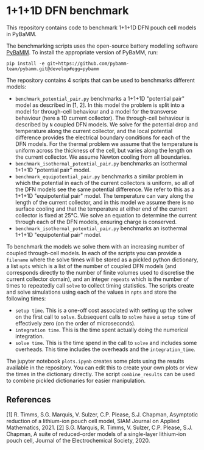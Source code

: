# 1+1+1D DFN benchmark
This repository contains code to benchmark 1+1+1D DFN pouch cell models in PyBaMM.

The benchmarking scripts uses the open-source battery modelling software [PyBaMM](https://github.com/pybamm-team/PyBaMM). To install the appropriate version of PyBaMM, run:
```
pip install -e git+https://github.com/pybamm-team/pybamm.git@develop#egg=pybamm
```

The repository contains 4 scripts that can be used to benchmarks different models:

- `benchmark_potential_pair.py` benchmarks a 1+1+1D "potential pair" model as described in [1, 2]. In this model the problem is split into a model for through-cell behaviour and a model for the transverse behaviour (here a 1D current collector). The through-cell behaviour is described by `N` coupled DFN models. We solve for the potential drop and temperature along the current collector, and the local potential difference provides the electrical boundary conditions for each of the DFN models. For the thermal problem we assume that the temperature is uniform across the thickness of the cell, but varies along the length on the current collector. We assume Newton cooling from all boundaries.
- `benchmark_isothermal_potential_pair.py` benchmarks an isothermal 1+1+1D "potential pair" model.
- `benchmark_equipotential_pair.py` benchmarks a similar problem in which the potential in each of the current collectors is uniform, so all of the DFN models see the same potential difference. We refer to this as a 1+1+1D "equipotential pair" model. The temperature can vary along the length of the current collector, and in this model we assume there is no surface cooling and that the temperature at either end of the current collector is fixed at 25&deg;C. We solve an equation to determine the current through each of the DFN models, ensuring charge is conserved.
- `benchmark_isothermal_potential_pair.py` benchmarks an isothermal 1+1+1D "equipotential pair" model.

To benchmark the models we solve them with an increasing number of coupled through-cell models. In each of the scripts you can provide a `filename` where the solve times will be stored as a pickled python dictionary, a list `npts` which is a list of the number of coupled DFN models (and corresponds directly to the number of finite volumes used to discretise the current collector domain), and an integer `repeats` which is the number of times to repeatedly call `solve` to collect timing statistics. The scripts create and solve simulations using each of the values in `npts` and store the following times:

- `setup time`. This is a one-off cost associated with setting up the solver on the first call to `solve`. Subsequent calls to `solve` have a `setup time` of effectively zero (on the order of microseconds).
- `integration time`. This is the time spent actually doing the numerical integration.
- `solve time`. This is the time spend in the call to `solve` and includes some overheads. This time includes the overheads and the `integration_time`.

The jupyter notebook `plots.ipynb` creates some plots using the results available in the repository. You can edit this to create your own plots or view the times in the dictionary directly. The script `combine_results` can be used to combine pickled dictionaries for easier manipulation.

## References

[1] R. Timms, S.G. Marquis, V. Sulzer, C.P. Please, S.J. Chapman, Asymptotic reduction of a lithium-ion pouch cell model, SIAM Journal on Applied Mathematics, 2021.
[2] S.G. Marquis, R. Timms, V. Sulzer, C.P. Please, S.J. Chapman, A suite of reduced-order models of a single-layer lithium-ion pouch cell, Journal of the Electrochemical Society, 2020.
